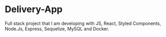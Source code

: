 # Delivery-App

Full stack project that I am developing with JS, React, Styled Components, Node.Js, Express, Sequelize, MySQL and Docker.
